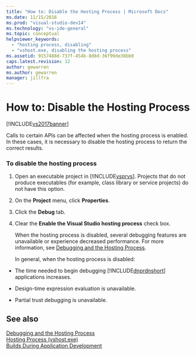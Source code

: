 ```yaml
---
title: "How to: Disable the Hosting Process | Microsoft Docs"
ms.date: 11/15/2016
ms.prod: "visual-studio-dev14"
ms.technology: "vs-ide-general"
ms.topic: conceptual
helpviewer_keywords: 
  - "hosting process, disabling"
  - "vshost.exe, disabling the hosting process"
ms.assetid: 9157488d-737f-454b-8d8d-36f99de38bb0
caps.latest.revision: 12
author: gewarren
ms.author: gewarren
manager: jillfra
---
```

# How to: Disable the Hosting Process
[!INCLUDE[vs2017banner](../includes/vs2017banner.md)]

Calls to certain APIs can be affected when the hosting process is enabled. In these cases, it is necessary to disable the hosting process to return the correct results.  
  
### To disable the hosting process  
  
1. Open an executable project in [!INCLUDE[vsprvs](../includes/vsprvs-md.md)]. Projects that do not produce executables (for example, class library or service projects) do not have this option.  
  
2. On the **Project** menu, click **Properties**.  
  
3. Click the **Debug** tab.  
  
4. Clear the **Enable the Visual Studio hosting process** check box.  
  
   When the hosting process is disabled, several debugging features are unavailable or experience decreased performance. For more information, see [Debugging and the Hosting Process](../debugger/debugging-and-the-hosting-process.md).  
  
   In general, when the hosting process is disabled:  
  
- The time needed to begin debugging [!INCLUDE[dnprdnshort](../includes/dnprdnshort-md.md)] applications increases.  
  
- Design-time expression evaluation is unavailable.  
  
- Partial trust debugging is unavailable.  
  
## See also  
 [Debugging and the Hosting Process](../debugger/debugging-and-the-hosting-process.md)   
 [Hosting Process (vshost.exe)](../ide/hosting-process-vshost-exe.md)   
 [Builds During Application Development](https://msdn.microsoft.com/c9497d62-3b7b-4449-88e8-cf27acc9efe6)
